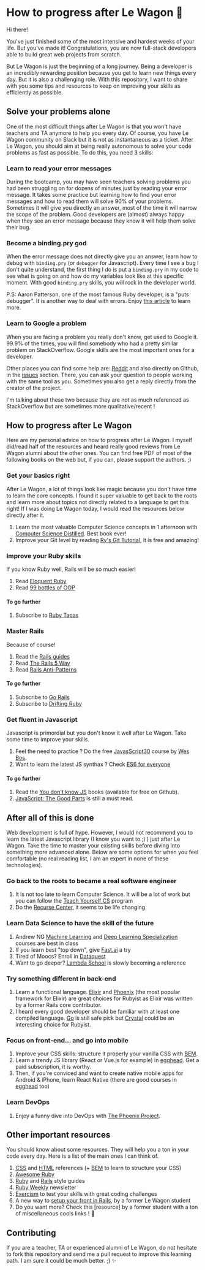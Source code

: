 # How to progress after Le Wagon :bus:

Hi there!

You've just finished some of the most intensive and hardest weeks of your life.
But you've made it! Congratulations, you are now full-stack developers able to
build great web projects from scratch.

But Le Wagon is just the beginning of a long journey. Being a developer is an
incredibly rewarding position because you get to learn new things every day. But
it is also a challenging role. With this repository, I want to share with you
some tips and resources to keep on improving your skills as efficiently as
possible.

## Solve your problems alone

One of the most difficult things after Le Wagon is that you won't have teachers
and TA anymore to help you every day. Of course, you have Le Wagon community on
Slack but it is not as instantaneous as a ticket. After Le Wagon, you should aim
at being really autonomous to solve your code problems as fast as possible. To
do this, you need 3 skills:

### Learn to read your error messages

During the bootcamp, you may have seen teachers solving problems you had been
struggling on for dozens of minutes just by reading your error message. It takes
some practice but learning how to find your error messages and how to read them
will solve 90% of your problems. Sometimes it will give you directly an answer,
most of the time it will narrow the scope of the problem. Good developers are
(almost) always happy when they see an error message because they know it will
help them solve their bug.

### Become a binding.pry god

When the error message does not directly give you an answer, learn how to debug
with `binding.pry` (or `debugger` for Javascript). Every time I see a bug I
don't quite understand, the first thing I do is put a `binding.pry` in my code
to see what is going on and how do my variables look like at this specific
moment. With good `binding.pry` skills, you will rock in the developer world.

P.S: Aaron Patterson, one of the most famous Ruby developer, is a "puts
debugger". It is another way to deal with errors. Enjoy
[this article] to learn more.

### Learn to Google a problem

When you are facing a problem you really don't know, get used to Google it.
99.9% of the times, you will find somebody who had a pretty similar problem on
StackOverflow. Google skills are the most important ones for a developer.

Other places you can find some help are: [Reddit]
and also directly on Github, in the [issues] section. There, you can ask your
question to people working with the same tool as you. Sometimes you also get a
reply directly from the creator of the project.

I'm talking about these two because they are not as much referenced as
StackOverflow but are sometimes more qualitative/recent !

## How to progress after Le Wagon

Here are my personal advice on how to progress after Le Wagon. I myself did/read
half of the resources and heard really good reviews from Le Wagon alumni about
the other ones. You can find free PDF of most of the following books on the web
but, if you can, please support the authors. ;)

### Get your basics right

After Le Wagon, a lot of things look like magic because you don't have time to
learn the core concepts. I found it super valuable to get back to the roots and
learn more about topics not directly related to a language to get this right! If
I was doing Le Wagon today, I would read the resources below directly after it.

1. Learn the most valuable Computer Science concepts in 1 afternoon with
   [Computer Science Distilled]. Best book ever!
1. Improve your Git level by reading
   [Ry's Git Tutorial], it is free and amazing!

### Improve your Ruby skills

If you know Ruby well, Rails will be so much easier!

1. Read [Eloquent Ruby]
1. Read [99 bottles of OOP]

#### To go further

1. Subscribe to [Ruby Tapas]

### Master Rails

Because of course!

1. Read the [Rails guides]
1. Read [The Rails 5 Way]
1. Read [Rails Anti-Patterns]

#### To go further

1. Subscribe to [Go Rails]
1. Subscribe to [Drifting Ruby]

### Get fluent in Javascript

Javascript is primordial but you don't know it well after Le Wagon. Take some
time to improve your skills.

1. Feel the need to practice ? Do the free [JavasScript30] course by [Wes Bos].
1. Want to learn the latest JS synthax ? Check [ES6 for everyone]

#### To go further

1. Read the [You don't know JS] books (available for free on Github).
1. [JavaScript: The Good Parts] is still a must read.

## After all of this is done

Web development is full of hype. However, I would not recommend you to learn the
latest Javascript library (I know you want to ;) ) just after Le Wagon. Take the
time to master your existing skills before diving into something more advanced
alone. Below are some options for when you feel comfortable (no real reading
list, I am an expert in none of these technologies).

### Go back to the roots to became a real software engineer

1. It is not too late to learn Computer Science. It will be a lot of work but you can follow the [Teach Yourself CS] program
1. Do the [Recurse Center], it seems to be life changing.

### Learn Data Science to have the skill of the future

1. Andrew NG [Machine Learning] and [Deep Learning Specialization] courses are best in class
1. If you learn best "top down", give [Fast.ai] a try
1. Tired of Moocs? Enroll in [Dataquest]
1. Want to go deeper? [Lambda School] is slowly becoming a reference

### Try something different in back-end

1. Learn a functional language. [Elixir] and [Phoenix] (the most popular
   framework for Elixir) are great choices for Rubyist as Elixir was written by
   a former Rails core contributor.
1. I heard every good developer should be familiar with at least one compiled
   language. [Go] is still safe pick but [Crystal] could be an interesting
   choice for Rubyist.

### Focus on front-end... and go into mobile

1. Improve your CSS skills: structure it properly your vanilla CSS with [BEM].
1. Learn a trendy JS library (React or Vue.js for example) in [egghead]. Get a
   paid subscription, it is worthy.
1. Then, if you're conviced and want to create native mobile apps for Android &
   iPhone, learn React Native (there are good courses in [egghead] too)

### Learn DevOps

1. Enjoy a funny dive into DevOps with [The Phoenix Project].

## Other important resources

You should know about some resources. They will help you a ton in your code
every day. Here is a list of the main ones I can think of.

1. [CSS] and [HTML] references (+ [BEM] to learn to structure your CSS)
1. [Awesome Ruby]
1. [Ruby] and [Rails] style guides
1. [Ruby Weekly] newsletter
1. [Exercism] to test your skills with great coding challenges
1. A new way to [setup your front in Rails], by a former Le Wagon student
1. Do you want more? Check this [resource] by a former student with a ton of
   miscellaneous cools links ! :star2:

## Contributing

If you are a teacher, TA or experienced alumni of Le Wagon, do not hesitate to
fork this repository and send me a pull request to improve this learning path. I
am sure it could be much better. ;) :sparkles:

[this article]: https://tenderlovemaking.com/2016/02/05/i-am-a-puts-debuggerer.html
[reddit]: https://www.reddit.com/r/rails/
[issues]: https://github.com/rails/rails/issues
[computer science distilled]: https://leanpub.com/computer-science-distilled
[ry's git tutorial]: https://www.amazon.com/Rys-Git-Tutorial-Ryan-Hodson-ebook/dp/B00QFIA5OC
[the phoenix project]: https://www.amazon.com/Phoenix-Project-DevOps-Helping-Business/dp/0988262592
[eloquent ruby]: http://eloquentruby.com/
[99 bottles of oop]: https://www.sandimetz.com/99bottles/
[ruby tapas]: https://www.rubytapas.com/
[rails guides]: http://guides.rubyonrails.org/
[the rails 5 way]: https://leanpub.com/tr5w
[rails anti-patterns]: https://www.amazon.com/Rails-AntiPatterns-Refactoring-Addison-Wesley-Professional/dp/0321604814
[go rails]: https://gorails.com
[wes bos]: https://wesbos.com/
[es6 for everyone]: https://es6.io/
[javasscript30]: https://javascript30.com/
[you don't know js]: https://github.com/getify/You-Dont-Know-JS
[javascript: the good parts]: http://shop.oreilly.com/product/9780596517748.do
[Teach Yourself CS]: https://teachyourselfcs.com/
[Recurse Center]: https://www.recurse.com/
[Machine Learning]: https://fr.coursera.org/learn/machine-learning
[Deep Learning Specialization]: https://www.coursera.org/specializations/deep-learning
[Fast.ai]: http://www.fast.ai/
[Dataquest]: https://www.dataquest.io/
[Lambda School]: https://lambdaschool.com/
[elixir]: http://elixir-lang.github.io/
[phoenix]: http://phoenixframework.org/
[bem]: http://getbem.com/
[flexbox]: https://flexbox.io/
[egghead]: https://egghead.io/
[css]: http://cssreference.io/
[html]: http://htmlreference.io/
[awesome ruby]: https://github.com/markets/awesome-ruby
[ruby]: https://github.com/bbatsov/ruby-style-guide
[rails]: https://github.com/bbatsov/rails-style-guide/
[ruby weekly]: http://rubyweekly.com/
[exercism]: http://exercism.io/
[setup your front in rails]: https://evilmartians.com/chronicles/evil-front-part-1
[drifting ruby]: https://www.driftingruby.com/
[go]: https://golang.org/
[crystal]: https://crystal-lang.org/
